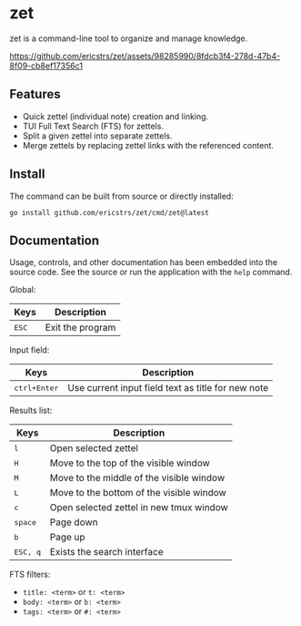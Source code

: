 # zet

zet is a command-line tool to organize and manage knowledge.

https://github.com/ericstrs/zet/assets/98285990/8fdcb3f4-278d-47b4-8f09-cb8ef17356c1

## Features

* Quick zettel (individual note) creation and linking.
* TUI Full Text Search (FTS) for zettels.
* Split a given zettel into separate zettels.
* Merge zettels by replacing zettel links with the referenced content.

## Install

The command can be built from source or directly installed:

```
go install github.com/ericstrs/zet/cmd/zet@latest
```

## Documentation

Usage, controls, and other documentation has been embedded into the source code. See the source or run the application with the `help` command.

Global:

|Keys|Description|
|----|-----------|
|<kbd>ESC</kbd>|Exit the program|

Input field:

|Keys|Description|
|----|-----------|
|<kbd>ctrl+Enter</kbd>|Use current input field text as title for new note|

Results list:

|Keys|Description|
|----|-----------|
|<kbd>l</kbd>|Open selected zettel|
|<kbd>H</kbd>|Move to the top of the visible window|
|<kbd>M</kbd>|Move to the middle of the visible window|
|<kbd>L</kbd>|Move to the bottom of the visible window|
|<kbd>c</kbd>|Open selected zettel in new tmux window|
|<kbd>space</kbd>|Page down|
|<kbd>b</kbd>|Page up|
|<kbd>ESC, q</kbd>|Exists the search interface|

FTS filters:

* `title: <term>` or `t: <term>`
* `body: <term>` or `b: <term>`
* `tags: <term>` or `#: <term>`
